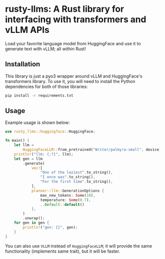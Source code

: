 # rusty-llms: A Rust library for interfacing with transformers and vLLM APIs

Load your favorite language model from HuggingFace and use it to generate text with vLLM;
all within Rust!

## Installation

This library is just a pyo3 wrapper around vLLM and HuggingFace's transformers library.
To use it, you will need to install the Python dependencies for both of those libraries:

```bash
pip install -r requirements.txt
```

## Usage

Example usage is shown below:

```rust
use rusty_llms::huggingface::HuggingFace;

fn main() {
    let llm =
        HuggingFaceLLM::from_pretrained("Writer/palmyra-small", device).unwrap();
    println!("llm: {:?}", llm);
    let gen = llm
        .generate(
            vec![
                "One of the laziest".to_string(),
                "I once was".to_string(),
                "For the first time".to_string(),
            ],
            planner::llm::GenerationOptions {
                max_new_tokens: Some(10),
                temperature: Some(0.7),
                ..Default::default()
            },
        )
        .unwrap();
    for gen in gen {
        println!("gen: {}", gen);
    }
}
```

You can also use `VLLM` instead of `HuggingFaceLLM`; it will provide the same functionality
(implements same trait), but it will be faster.
